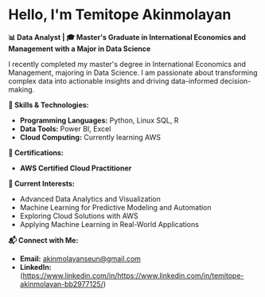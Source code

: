 #  Hello, I'm Temitope Akinmolayan

**📊 Data Analyst | 🎓 Master's Graduate in International Economics and Management with a Major in Data Science**

I recently completed my master's degree in International Economics and Management, majoring in Data Science. I am passionate about transforming complex data into actionable insights and driving data-informed decision-making.

**🔧 Skills & Technologies:**
- **Programming Languages:** Python, Linux SQL, R
- **Data Tools:** Power BI, Excel
- **Cloud Computing:** Currently learning AWS

**📜 Certifications:**
- **AWS Certified Cloud Practitioner**
  

**🚀 Current Interests:**
- Advanced Data Analytics and Visualization
- Machine Learning for Predictive Modeling and Automation
- Exploring Cloud Solutions with AWS
- Applying Machine Learning in Real-World Applications

**📬 Connect with Me:**
- **Email:** [akinmolayanseun@gmail.com](mailto:akinmolayanseun@gmail.com)
- **LinkedIn:** (https://www.linkedin.com/in/https://www.linkedin.com/in/temitope-akinmolayan-bb2977125/)


